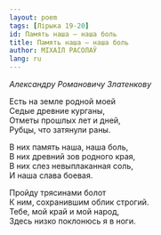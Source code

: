 ```yaml
---
layout: poem
tags: [Лірыка 19-20]
id: Память наша — наша боль
title: Память наша — наша боль
author: МІХАІЛ РАСОЛАЎ
lang: ru
---
```



*Александру Романовичу Златенкову*  

Есть на земле родной моей  
Седые древние курганы,  
Отметы прошлых лет и дней,  
Рубцы, что затянули раны.  

В них память наша, наша боль,  
В них древний зов родного края,  
В них слез невыплаканная соль,  
И наша слава боевая.  

Пройду трясинами болот  
К ним, сохранившим облик строгий.  
Тебе, мой край и мой народ,  
Здесь низко поклонюсь я в ноги.  
